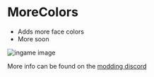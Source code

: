 # MoreColors
- Adds more face colors
- More soon

![ingame image](https://i.imgur.com/O2OLRxC.png)

More info can be found on the [modding discord](https://discord.com/channels/1224455971057958954/1224806452464455854)